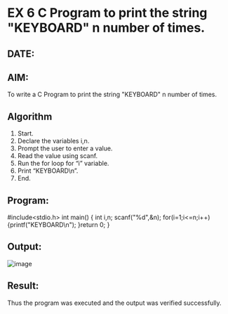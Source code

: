 # EX 6 C Program to print the string "KEYBOARD" n number of times.
## DATE:
## AIM:
To write a C Program to print the string "KEYBOARD" n number of times.

## Algorithm
1. Start. 
2. Declare the variables i,n. 
3. Prompt the user to enter a value. 
4. Read the value using scanf. 
5. Run the for loop for “i” variable. 
6. Print “KEYBOARD\n”. 
7. End.
## Program:
#include<stdio.h> 
int main() 
{ 
int i,n; 
scanf("%d",&n); 
for(i=1;i<=n;i++) 
{printf("KEYBOARD\n"); 
}return 0; 
} 

## Output:
![image](https://github.com/user-attachments/assets/cfdb8b22-3f9d-49d8-b4da-a23c06c4a083)



## Result:
Thus the program was executed and the output was verified successfully.
